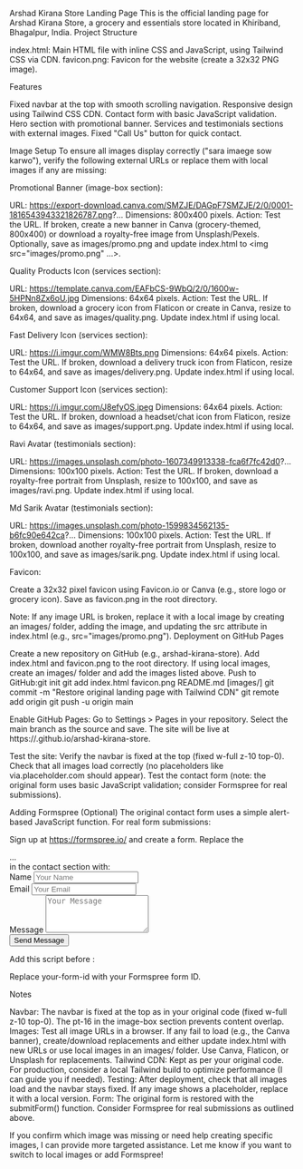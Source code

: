 Arshad Kirana Store Landing Page
This is the official landing page for Arshad Kirana Store, a grocery and essentials store located in Khiriband, Bhagalpur, India.
Project Structure

index.html: Main HTML file with inline CSS and JavaScript, using Tailwind CSS via CDN.
favicon.png: Favicon for the website (create a 32x32 PNG image).

Features

Fixed navbar at the top with smooth scrolling navigation.
Responsive design using Tailwind CSS CDN.
Contact form with basic JavaScript validation.
Hero section with promotional banner.
Services and testimonials sections with external images.
Fixed "Call Us" button for quick contact.

Image Setup
To ensure all images display correctly ("sara imaege sow karwo"), verify the following external URLs or replace them with local images if any are missing:

Promotional Banner (image-box section):

URL: https://export-download.canva.com/SMZJE/DAGpF7SMZJE/2/0/0001-1816543943321826787.png?...
Dimensions: 800x400 pixels.
Action: Test the URL. If broken, create a new banner in Canva (grocery-themed, 800x400) or download a royalty-free image from Unsplash/Pexels. Optionally, save as images/promo.png and update index.html to <img src="images/promo.png" ...>.


Quality Products Icon (services section):

URL: https://template.canva.com/EAFbCS-9WbQ/2/0/1600w-5HPNn8Zx6oU.jpg
Dimensions: 64x64 pixels.
Action: Test the URL. If broken, download a grocery icon from Flaticon or create in Canva, resize to 64x64, and save as images/quality.png. Update index.html if using local.


Fast Delivery Icon (services section):

URL: https://i.imgur.com/WMW8Bts.png
Dimensions: 64x64 pixels.
Action: Test the URL. If broken, download a delivery truck icon from Flaticon, resize to 64x64, and save as images/delivery.png. Update index.html if using local.


Customer Support Icon (services section):

URL: https://i.imgur.com/J8efyOS.jpeg
Dimensions: 64x64 pixels.
Action: Test the URL. If broken, download a headset/chat icon from Flaticon, resize to 64x64, and save as images/support.png. Update index.html if using local.


Ravi Avatar (testimonials section):

URL: https://images.unsplash.com/photo-1607349913338-fca6f7fc42d0?...
Dimensions: 100x100 pixels.
Action: Test the URL. If broken, download a royalty-free portrait from Unsplash, resize to 100x100, and save as images/ravi.png. Update index.html if using local.


Md Sarik Avatar (testimonials section):

URL: https://images.unsplash.com/photo-1599834562135-b6fc90e642ca?...
Dimensions: 100x100 pixels.
Action: Test the URL. If broken, download another royalty-free portrait from Unsplash, resize to 100x100, and save as images/sarik.png. Update index.html if using local.


Favicon:

Create a 32x32 pixel favicon using Favicon.io or Canva (e.g., store logo or grocery icon).
Save as favicon.png in the root directory.



Note: If any image URL is broken, replace it with a local image by creating an images/ folder, adding the image, and updating the src attribute in index.html (e.g., src="images/promo.png").
Deployment on GitHub Pages

Create a new repository on GitHub (e.g., arshad-kirana-store).
Add index.html and favicon.png to the root directory. If using local images, create an images/ folder and add the images listed above.
Push to GitHub:git init
git add index.html favicon.png README.md [images/]
git commit -m "Restore original landing page with Tailwind CDN"
git remote add origin <your-repository-url>
git push -u origin main


Enable GitHub Pages:
Go to Settings > Pages in your repository.
Select the main branch as the source and save.
The site will be live at https://<your-username>.github.io/arshad-kirana-store.


Test the site:
Verify the navbar is fixed at the top (fixed w-full z-10 top-0).
Check that all images load correctly (no placeholders like via.placeholder.com should appear).
Test the contact form (note: the original form uses basic JavaScript validation; consider Formspree for real submissions).



Adding Formspree (Optional)
The original contact form uses a simple alert-based JavaScript function. For real form submissions:

Sign up at https://formspree.io/ and create a form.
Replace the <div class="space-y-4">...</div> in the contact section with:<form id="contact-form" action="https://formspree.io/f/your-form-id" method="POST" class="space-y-4">
    <div>
        <label for="name" class="block text-sm font-heading font-medium text-gray-700">Name</label>
        <input type="text" id="name" name="name" class="mt-1 block w-full border-gray-300 rounded-md shadow-sm focus:ring-red-500 focus:border-red-500" placeholder="Your Name" required>
    </div>
    <div>
        <label for="email" class="block text-sm font-heading font-medium text-gray-700">Email</label>
        <input type="email" id="email" name="email" class="mt-1 block w-full border-gray-300 rounded-md shadow-sm focus:ring-red-500 focus:border-red-500" placeholder="Your Email" required>
    </div>
    <div>
        <label for="message" class="block text-sm font-heading font-medium text-gray-700">Message</label>
        <textarea id="message" name="message" rows="4" class="mt-1 block w-full border-gray-300 rounded-md shadow-sm focus:ring-red-500 focus:border-red-500" placeholder="Your Message" required></textarea>
    </div>
    <button type="submit" class="w-full bg-red-500 text-white font-heading font-semibold py-2 px-4 rounded-full hover:bg-red-600 transition">Send Message</button>
</form>


Add this script before </body>:<script>
    document.getElementById('contact-form').addEventListener('submit', async function(event) {
        event.preventDefault();
        const form = event.target;
        const formData = new FormData(form);
        try {
            const response = await fetch(form.action, {
                method: form.method,
                body: formData,
                headers: { 'Accept': 'application/json' }
            });
            if (response.ok) {
                alert('Message sent successfully!');
                form.reset();
            } else {
                alert('There was an error sending your message. Please try again.');
            }
        } catch (error) {
            alert('There was an error sending your message. Please try again.');
        }
    });
</script>


Replace your-form-id with your Formspree form ID.

Notes

Navbar: The navbar is fixed at the top as in your original code (fixed w-full z-10 top-0). The pt-16 in the image-box section prevents content overlap.
Images: Test all image URLs in a browser. If any fail to load (e.g., the Canva banner), create/download replacements and either update index.html with new URLs or use local images in an images/ folder. Use Canva, Flaticon, or Unsplash for replacements.
Tailwind CDN: Kept as <script src="https://cdn.tailwindcss.com"></script> per your original code. For production, consider a local Tailwind build to optimize performance (I can guide you if needed).
Testing: After deployment, check that all images load and the navbar stays fixed. If any image shows a placeholder, replace it with a local version.
Form: The original form is restored with the submitForm() function. Consider Formspree for real submissions as outlined above.

If you confirm which image was missing or need help creating specific images, I can provide more targeted assistance. Let me know if you want to switch to local images or add Formspree!
